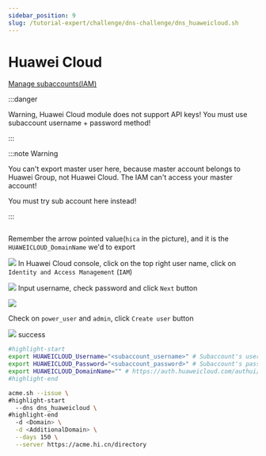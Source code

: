 ```yaml
---
sidebar_position: 9
slug: /tutorial-expert/challenge/dns-challenge/dns_huaweicloud.sh
---
```


# Huawei Cloud

<p><a href="https://console.huaweicloud.com/iam/?region=cn-north-4&ttl=1496744804#/iam/users" className="button button--secondary button--lg text--no-decoration">Manage subaccounts(IAM)</a></p>


:::danger

Warning, Huawei Cloud module does not support API keys! You must use subaccount username + password method!

:::

:::note Warning

You can't export master user here, because master account belongs to Huawei Group, not Huawei Cloud. The IAM can't access your master account!

You must try sub account here instead!

:::

<img srcset="../../../../docs/huaweicloud-create-subaccount-step-en-0.png 2x"/>

Remember the arrow pointed value(`hica` in the picture), and it is the `HUAWEICLOUD_DomainName` we'd to export

![](/docs/huaweicloud-create-subaccount-step-en-1.png)
In Huawei Cloud console, click on the top right user name, click on `Identity and Access Management` (`IAM`)

![](/docs/huaweicloud-create-subaccount-step-en-2.png)
Input username, check password and click `Next` button

![](/docs/huaweicloud-create-subaccount-step-en-3.png)

Check on `power_user` and `admin`, click `Create user` button

![](/docs/huaweicloud-create-subaccount-step-en-4.png)
success

```bash
#highlight-start
export HUAWEICLOUD_Username="<subaccount_username>" # Subaccount's username
export HUAWEICLOUD_Password="<subaccount_password>" # Subaccount's password
export HUAWEICLOUD_DomainName="" # https://auth.huaweicloud.com/authui/login?id=<copy_this_value>
#highlight-end

acme.sh --issue \
#highlight-start
  --dns dns_huaweicloud \
#highlight-end
  -d <Domain> \
  -d <AdditionalDomain> \
  --days 150 \
  --server https://acme.hi.cn/directory
```
